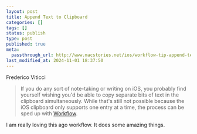 ```yaml
---
layout: post
title: Append Text to Clipboard
categories: []
tags: []
status: publish
type: post
published: true
meta:
  passthrough_url: http://www.macstories.net/ios/workflow-tip-append-text-to-the-ios-clipboard/
last_modified_at: 2024-11-01 18:37:50
---
```


Frederico Viticci


>If you do any sort of note-taking or writing on iOS, you probably find yourself wishing you'd be able to copy separate bits of text in the clipboard simultaneously. While that's still not possible because the iOS clipboard only supports one entry at a time, the process can be sped up with 
[Workflow](https://appsto.re/us/2IzJ2.i).



I am really loving this ago workflow. It does some amazing things.

